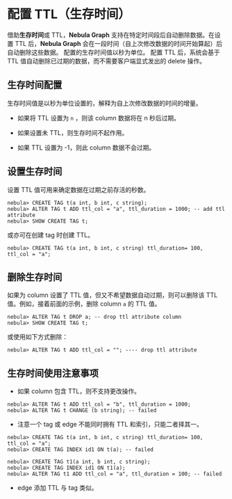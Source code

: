 # 配置 TTL（生存时间）

借助**生存时间**或 TTL，**Nebula Graph** 支持在特定时间段后自动删除数据。在设置 TTL 后，**Nebula Graph** 会在一段时间（自上次修改数据的时间开始算起）后自动删除这些数据。 配置的生存时间值以秒为单位。 配置 TTL 后，系统会基于 TTL 值自动删除已过期的数据，而不需要客户端显式发出的 delete 操作。

## 生存时间配置

生存时间值是以秒为单位设置的，解释为自上次修改数据的时间的增量。

- 如果将 TTL 设置为 `n` ，则该 column 数据将在 n 秒后过期。

- 如果设置未 TTL，则生存时间不起作用。

- 如果 TTL 设置为 -1，则此 column 数据不会过期。

## 设置生存时间

设置 TTL 值可用来确定数据在过期之前存活的秒数。

```ngql
nebula> CREATE TAG t(a int, b int, c string);
nebula> ALTER TAG t ADD ttl_col = "a", ttl_duration = 1000; -- add ttl attribute
nebula> SHOW CREATE TAG t;
```

或亦可在创建 tag 时创建 TTL。

```ngql
nebula> CREATE TAG t(a int, b int, c string) ttl_duration= 100, ttl_col = "a";
```

## 删除生存时间

如果为 column 设置了 TTL 值，但又不希望数据自动过期，则可以删除该 TTL 值。例如，接着前面的示例，删除 column `a` 的 TTL 值。

```ngql
nebula> ALTER TAG t DROP a; -- drop ttl attribute column
nebula> SHOW CREATE TAG t;
```

或使用如下方式删除：

```ngql
nebula> ALTER TAG t ADD ttl_col = ""; ---- drop ttl attribute
```

## 生存时间使用注意事项

- 如果 column 包含 TTL，则不支持更改操作。

``` ngql
nebula> ALTER TAG t ADD ttl_col = "b", ttl_duration = 1000;
nebula> ALTER TAG t CHANGE (b string); -- failed
```

- 注意一个 tag 或 edge 不能同时拥有 TTL 和索引，只能二者择其一。

``` ngql
nebula> CREATE TAG t(a int, b int, c string) ttl_duration= 100, ttl_col = "a";
nebula> CREATE TAG INDEX id1 ON t(a); -- failed
```

```ngql
nebula> CREATE TAG t1(a int, b int, c string);
nebula> CREATE TAG INDEX id1 ON t1(a);
nebula> ALTER TAG t1 ADD ttl_col = "a", ttl_duration = 100; -- failed
```

- edge 添加 TTL 与 tag 类似。
